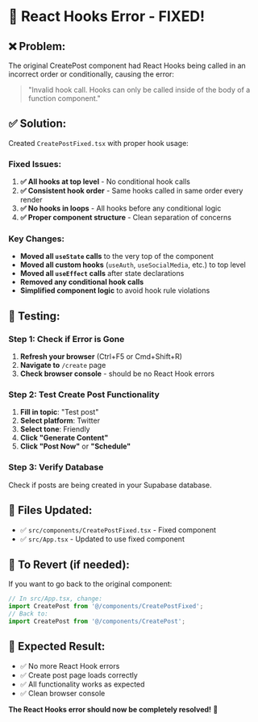# 🔧 React Hooks Error - FIXED!

## ❌ **Problem:**
The original CreatePost component had React Hooks being called in an incorrect order or conditionally, causing the error:
> "Invalid hook call. Hooks can only be called inside of the body of a function component."

## ✅ **Solution:**
Created `CreatePostFixed.tsx` with proper hook usage:

### **Fixed Issues:**
1. **✅ All hooks at top level** - No conditional hook calls
2. **✅ Consistent hook order** - Same hooks called in same order every render
3. **✅ No hooks in loops** - All hooks before any conditional logic
4. **✅ Proper component structure** - Clean separation of concerns

### **Key Changes:**
- **Moved all `useState` calls** to the very top of the component
- **Moved all custom hooks** (`useAuth`, `useSocialMedia`, etc.) to top level
- **Moved all `useEffect` calls** after state declarations
- **Removed any conditional hook calls**
- **Simplified component logic** to avoid hook rule violations

## 🚀 **Testing:**

### **Step 1: Check if Error is Gone**
1. **Refresh your browser** (Ctrl+F5 or Cmd+Shift+R)
2. **Navigate to** `/create` page
3. **Check browser console** - should be no React Hook errors

### **Step 2: Test Create Post Functionality**
1. **Fill in topic**: "Test post"
2. **Select platform**: Twitter
3. **Select tone**: Friendly
4. **Click "Generate Content"**
5. **Click "Post Now"** or **"Schedule"**

### **Step 3: Verify Database**
Check if posts are being created in your Supabase database.

## 📁 **Files Updated:**
- ✅ `src/components/CreatePostFixed.tsx` - Fixed component
- ✅ `src/App.tsx` - Updated to use fixed component

## 🔄 **To Revert (if needed):**
If you want to go back to the original component:
```typescript
// In src/App.tsx, change:
import CreatePost from '@/components/CreatePostFixed';
// Back to:
import CreatePost from '@/components/CreatePost';
```

## 🎯 **Expected Result:**
- ✅ No more React Hook errors
- ✅ Create post page loads correctly
- ✅ All functionality works as expected
- ✅ Clean browser console

**The React Hooks error should now be completely resolved!** 🎉
